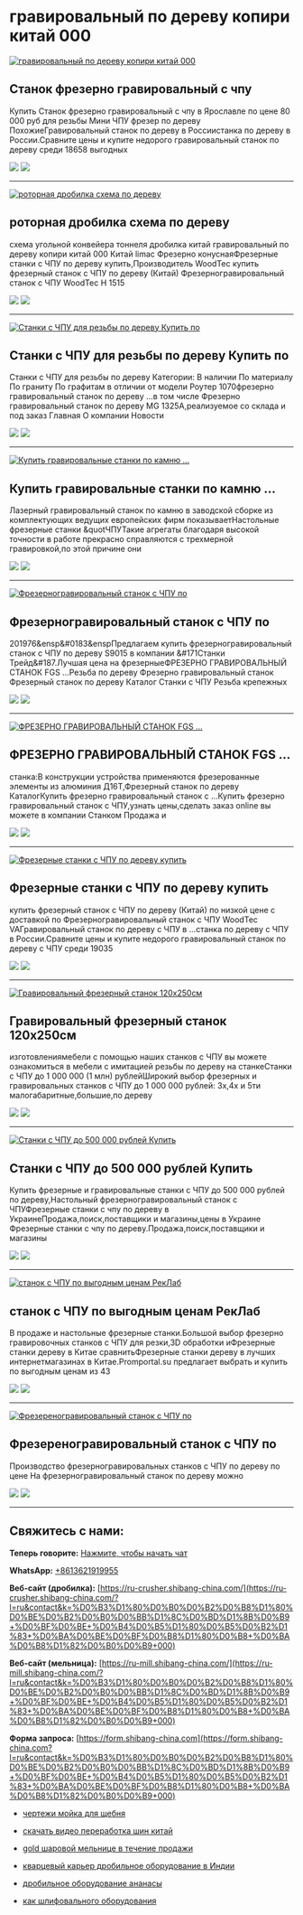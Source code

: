 # гравировальный по дереву копири китай 000

<a href="https://swt.shibang-china.com/?n=lxq&l=ru&img&k=%D0%B3%D1%80%D0%B0%D0%B2%D0%B8%D1%80%D0%BE%D0%B2%D0%B0%D0%BB%D1%8C%D0%BD%D1%8B%D0%B9+%D0%BF%D0%BE+%D0%B4%D0%B5%D1%80%D0%B5%D0%B2%D1%83+%D0%BA%D0%BE%D0%BF%D0%B8%D1%80%D0%B8+%D0%BA%D0%B8%D1%82%D0%B0%D0%B9+000" target="_blank">![гравировальный по дереву копири китай 000](http://static.shibang-china.com/all-800x300/707.jpg)</a>

## Станок фрезерно гравировальный с чпу
Купить Станок фрезерно гравировальный с чпу в Ярославле по цене 80 000 руб для резьбы Мини ЧПУ фрезер по дереву ПохожиеГравировальный станок по дереву в Россиистанка по дереву в России.Сравните цены и купите недорого гравировальный станок по дереву среди 18658 выгодных


<a href="https://whatsapp.shibangsoft.com/WhatsApp.php" target="_blank" title="WhatsApp">![](http://static.shibang-china.com/icon/whatsapp.png)</a> <a href="https://swt.shibang-china.com/?n=lxq&l=ru&icon&k=%D0%B3%D1%80%D0%B0%D0%B2%D0%B8%D1%80%D0%BE%D0%B2%D0%B0%D0%BB%D1%8C%D0%BD%D1%8B%D0%B9+%D0%BF%D0%BE+%D0%B4%D0%B5%D1%80%D0%B5%D0%B2%D1%83+%D0%BA%D0%BE%D0%BF%D0%B8%D1%80%D0%B8+%D0%BA%D0%B8%D1%82%D0%B0%D0%B9+000" target="_blank">![](http://static.shibang-china.com/icon/chat-ru.png)</a>

---

<a href="https://swt.shibang-china.com/?n=lxq&l=ru&img&k=%D0%B3%D1%80%D0%B0%D0%B2%D0%B8%D1%80%D0%BE%D0%B2%D0%B0%D0%BB%D1%8C%D0%BD%D1%8B%D0%B9+%D0%BF%D0%BE+%D0%B4%D0%B5%D1%80%D0%B5%D0%B2%D1%83+%D0%BA%D0%BE%D0%BF%D0%B8%D1%80%D0%B8+%D0%BA%D0%B8%D1%82%D0%B0%D0%B9+000" target="_blank">![роторная дробилка схема по дереву](http://static.shibang-china.com/all-800x300/991.jpg)</a>

## роторная дробилка схема по дереву
схема угольной конвейера тоннеля дробилка китай гравировальный по дереву копири китай 000 Китай limac Фрезерно конуснаяФрезерные станки с ЧПУ по дереву купить,Производитель WoodTec купить фрезерный станок с ЧПУ по дереву (Китай) Фрезерногравировальный станок с ЧПУ WoodTec H 1515


<a href="https://whatsapp.shibangsoft.com/WhatsApp.php" target="_blank" title="WhatsApp">![](http://static.shibang-china.com/icon/whatsapp.png)</a> <a href="https://swt.shibang-china.com/?n=lxq&l=ru&icon&k=%D0%B3%D1%80%D0%B0%D0%B2%D0%B8%D1%80%D0%BE%D0%B2%D0%B0%D0%BB%D1%8C%D0%BD%D1%8B%D0%B9+%D0%BF%D0%BE+%D0%B4%D0%B5%D1%80%D0%B5%D0%B2%D1%83+%D0%BA%D0%BE%D0%BF%D0%B8%D1%80%D0%B8+%D0%BA%D0%B8%D1%82%D0%B0%D0%B9+000" target="_blank">![](http://static.shibang-china.com/icon/chat-ru.png)</a>

---

<a href="https://swt.shibang-china.com/?n=lxq&l=ru&img&k=%D0%B3%D1%80%D0%B0%D0%B2%D0%B8%D1%80%D0%BE%D0%B2%D0%B0%D0%BB%D1%8C%D0%BD%D1%8B%D0%B9+%D0%BF%D0%BE+%D0%B4%D0%B5%D1%80%D0%B5%D0%B2%D1%83+%D0%BA%D0%BE%D0%BF%D0%B8%D1%80%D0%B8+%D0%BA%D0%B8%D1%82%D0%B0%D0%B9+000" target="_blank">![Станки с ЧПУ для резьбы по дереву Купить по](http://static.shibang-china.com/all-800x300/725.jpg)</a>

## Станки с ЧПУ для резьбы по дереву Купить по
Станки с ЧПУ для резьбы по дереву Категории: В наличии По материалу По граниту По графитам в отличии от модели Роутер 1070фрезерно гравировальный станок по дереву …в том числе Фрезерно гравировальный станок по дереву MG 1325A,реализуемое со склада и под заказ Главная О компании Новости


<a href="https://whatsapp.shibangsoft.com/WhatsApp.php" target="_blank" title="WhatsApp">![](http://static.shibang-china.com/icon/whatsapp.png)</a> <a href="https://swt.shibang-china.com/?n=lxq&l=ru&icon&k=%D0%B3%D1%80%D0%B0%D0%B2%D0%B8%D1%80%D0%BE%D0%B2%D0%B0%D0%BB%D1%8C%D0%BD%D1%8B%D0%B9+%D0%BF%D0%BE+%D0%B4%D0%B5%D1%80%D0%B5%D0%B2%D1%83+%D0%BA%D0%BE%D0%BF%D0%B8%D1%80%D0%B8+%D0%BA%D0%B8%D1%82%D0%B0%D0%B9+000" target="_blank">![](http://static.shibang-china.com/icon/chat-ru.png)</a>

---

<a href="https://swt.shibang-china.com/?n=lxq&l=ru&img&k=%D0%B3%D1%80%D0%B0%D0%B2%D0%B8%D1%80%D0%BE%D0%B2%D0%B0%D0%BB%D1%8C%D0%BD%D1%8B%D0%B9+%D0%BF%D0%BE+%D0%B4%D0%B5%D1%80%D0%B5%D0%B2%D1%83+%D0%BA%D0%BE%D0%BF%D0%B8%D1%80%D0%B8+%D0%BA%D0%B8%D1%82%D0%B0%D0%B9+000" target="_blank">![Купить гравировальные станки по камню …](http://static.shibang-china.com/all-800x300/1401.jpg)</a>

## Купить гравировальные станки по камню …
Лазерный гравировальный станок по камню в заводской сборке из комплектующих ведущих европейских фирм показываетНастольные фрезерные станки &quotЧПУТакие агрегаты благодаря высокой точности в работе прекрасно справляются с трехмерной гравировкой,по этой причине они


<a href="https://whatsapp.shibangsoft.com/WhatsApp.php" target="_blank" title="WhatsApp">![](http://static.shibang-china.com/icon/whatsapp.png)</a> <a href="https://swt.shibang-china.com/?n=lxq&l=ru&icon&k=%D0%B3%D1%80%D0%B0%D0%B2%D0%B8%D1%80%D0%BE%D0%B2%D0%B0%D0%BB%D1%8C%D0%BD%D1%8B%D0%B9+%D0%BF%D0%BE+%D0%B4%D0%B5%D1%80%D0%B5%D0%B2%D1%83+%D0%BA%D0%BE%D0%BF%D0%B8%D1%80%D0%B8+%D0%BA%D0%B8%D1%82%D0%B0%D0%B9+000" target="_blank">![](http://static.shibang-china.com/icon/chat-ru.png)</a>

---

<a href="https://swt.shibang-china.com/?n=lxq&l=ru&img&k=%D0%B3%D1%80%D0%B0%D0%B2%D0%B8%D1%80%D0%BE%D0%B2%D0%B0%D0%BB%D1%8C%D0%BD%D1%8B%D0%B9+%D0%BF%D0%BE+%D0%B4%D0%B5%D1%80%D0%B5%D0%B2%D1%83+%D0%BA%D0%BE%D0%BF%D0%B8%D1%80%D0%B8+%D0%BA%D0%B8%D1%82%D0%B0%D0%B9+000" target="_blank">![Фрезерногравировальный станок с ЧПУ по](http://static.shibang-china.com/all-800x300/509.jpg)</a>

## Фрезерногравировальный станок с ЧПУ по
201976&ensp&#0183&enspПредлагаем купить фрезерногравировальный станок с ЧПУ по дереву S9015 в компании &#171Станки Трейд&#187.Лучшая цена на фрезерныеФРЕЗЕРНО ГРАВИРОВАЛЬНЫЙ СТАНОК FGS …Резьба по дереву Фрезерно гравировальный станок Фрезерный станок по дереву Каталог Станки с ЧПУ Резьба крепежных


<a href="https://whatsapp.shibangsoft.com/WhatsApp.php" target="_blank" title="WhatsApp">![](http://static.shibang-china.com/icon/whatsapp.png)</a> <a href="https://swt.shibang-china.com/?n=lxq&l=ru&icon&k=%D0%B3%D1%80%D0%B0%D0%B2%D0%B8%D1%80%D0%BE%D0%B2%D0%B0%D0%BB%D1%8C%D0%BD%D1%8B%D0%B9+%D0%BF%D0%BE+%D0%B4%D0%B5%D1%80%D0%B5%D0%B2%D1%83+%D0%BA%D0%BE%D0%BF%D0%B8%D1%80%D0%B8+%D0%BA%D0%B8%D1%82%D0%B0%D0%B9+000" target="_blank">![](http://static.shibang-china.com/icon/chat-ru.png)</a>

---

<a href="https://swt.shibang-china.com/?n=lxq&l=ru&img&k=%D0%B3%D1%80%D0%B0%D0%B2%D0%B8%D1%80%D0%BE%D0%B2%D0%B0%D0%BB%D1%8C%D0%BD%D1%8B%D0%B9+%D0%BF%D0%BE+%D0%B4%D0%B5%D1%80%D0%B5%D0%B2%D1%83+%D0%BA%D0%BE%D0%BF%D0%B8%D1%80%D0%B8+%D0%BA%D0%B8%D1%82%D0%B0%D0%B9+000" target="_blank">![ФРЕЗЕРНО ГРАВИРОВАЛЬНЫЙ СТАНОК FGS …](http://static.shibang-china.com/all-800x300/606.jpg)</a>

## ФРЕЗЕРНО ГРАВИРОВАЛЬНЫЙ СТАНОК FGS …
станка:В конструкции устройства применяются фрезерованные элементы из алюминия Д16Т,Фрезерный станок по дереву КаталогКупить фрезерно гравировальный станок с …Купить фрезерно гравировальный станок с ЧПУ,узнать цены,сделать заказ online вы можете в компании Станком Продажа и


<a href="https://whatsapp.shibangsoft.com/WhatsApp.php" target="_blank" title="WhatsApp">![](http://static.shibang-china.com/icon/whatsapp.png)</a> <a href="https://swt.shibang-china.com/?n=lxq&l=ru&icon&k=%D0%B3%D1%80%D0%B0%D0%B2%D0%B8%D1%80%D0%BE%D0%B2%D0%B0%D0%BB%D1%8C%D0%BD%D1%8B%D0%B9+%D0%BF%D0%BE+%D0%B4%D0%B5%D1%80%D0%B5%D0%B2%D1%83+%D0%BA%D0%BE%D0%BF%D0%B8%D1%80%D0%B8+%D0%BA%D0%B8%D1%82%D0%B0%D0%B9+000" target="_blank">![](http://static.shibang-china.com/icon/chat-ru.png)</a>

---

<a href="https://swt.shibang-china.com/?n=lxq&l=ru&img&k=%D0%B3%D1%80%D0%B0%D0%B2%D0%B8%D1%80%D0%BE%D0%B2%D0%B0%D0%BB%D1%8C%D0%BD%D1%8B%D0%B9+%D0%BF%D0%BE+%D0%B4%D0%B5%D1%80%D0%B5%D0%B2%D1%83+%D0%BA%D0%BE%D0%BF%D0%B8%D1%80%D0%B8+%D0%BA%D0%B8%D1%82%D0%B0%D0%B9+000" target="_blank">![Фрезерные станки с ЧПУ по дереву купить](http://static.shibang-china.com/all-800x300/1104.jpg)</a>

## Фрезерные станки с ЧПУ по дереву купить
купить фрезерный станок с ЧПУ по дереву (Китай) по низкой цене с доставкой по Фрезерногравировальный станок с ЧПУ WoodTec VAГравировальный станок по дереву с ЧПУ в …станка по дереву с ЧПУ в России.Сравните цены и купите недорого гравировальный станок по дереву с ЧПУ среди 19035


<a href="https://whatsapp.shibangsoft.com/WhatsApp.php" target="_blank" title="WhatsApp">![](http://static.shibang-china.com/icon/whatsapp.png)</a> <a href="https://swt.shibang-china.com/?n=lxq&l=ru&icon&k=%D0%B3%D1%80%D0%B0%D0%B2%D0%B8%D1%80%D0%BE%D0%B2%D0%B0%D0%BB%D1%8C%D0%BD%D1%8B%D0%B9+%D0%BF%D0%BE+%D0%B4%D0%B5%D1%80%D0%B5%D0%B2%D1%83+%D0%BA%D0%BE%D0%BF%D0%B8%D1%80%D0%B8+%D0%BA%D0%B8%D1%82%D0%B0%D0%B9+000" target="_blank">![](http://static.shibang-china.com/icon/chat-ru.png)</a>

---

<a href="https://swt.shibang-china.com/?n=lxq&l=ru&img&k=%D0%B3%D1%80%D0%B0%D0%B2%D0%B8%D1%80%D0%BE%D0%B2%D0%B0%D0%BB%D1%8C%D0%BD%D1%8B%D0%B9+%D0%BF%D0%BE+%D0%B4%D0%B5%D1%80%D0%B5%D0%B2%D1%83+%D0%BA%D0%BE%D0%BF%D0%B8%D1%80%D0%B8+%D0%BA%D0%B8%D1%82%D0%B0%D0%B9+000" target="_blank">![Гравировальный фрезерный станок 120х250см](http://static.shibang-china.com/all-800x300/117.jpg)</a>

## Гравировальный фрезерный станок 120х250см
изготовлениямебели с помощью наших станков с ЧПУ вы можете ознакомиться в мебели с имитацией резьбы по дереву на станкеСтанки с ЧПУ до 1 000 000 (1 млн) рублейШирокий выбор фрезерных и гравировальных станков с ЧПУ до 1 000 000 рублей: 3х,4х и 5ти малогабаритные,большие,по дереву


<a href="https://whatsapp.shibangsoft.com/WhatsApp.php" target="_blank" title="WhatsApp">![](http://static.shibang-china.com/icon/whatsapp.png)</a> <a href="https://swt.shibang-china.com/?n=lxq&l=ru&icon&k=%D0%B3%D1%80%D0%B0%D0%B2%D0%B8%D1%80%D0%BE%D0%B2%D0%B0%D0%BB%D1%8C%D0%BD%D1%8B%D0%B9+%D0%BF%D0%BE+%D0%B4%D0%B5%D1%80%D0%B5%D0%B2%D1%83+%D0%BA%D0%BE%D0%BF%D0%B8%D1%80%D0%B8+%D0%BA%D0%B8%D1%82%D0%B0%D0%B9+000" target="_blank">![](http://static.shibang-china.com/icon/chat-ru.png)</a>

---

<a href="https://swt.shibang-china.com/?n=lxq&l=ru&img&k=%D0%B3%D1%80%D0%B0%D0%B2%D0%B8%D1%80%D0%BE%D0%B2%D0%B0%D0%BB%D1%8C%D0%BD%D1%8B%D0%B9+%D0%BF%D0%BE+%D0%B4%D0%B5%D1%80%D0%B5%D0%B2%D1%83+%D0%BA%D0%BE%D0%BF%D0%B8%D1%80%D0%B8+%D0%BA%D0%B8%D1%82%D0%B0%D0%B9+000" target="_blank">![Станки с ЧПУ до 500 000 рублей Купить](http://static.shibang-china.com/all-800x300/130.jpg)</a>

## Станки с ЧПУ до 500 000 рублей Купить
Купить фрезерные и гравировальные станки с ЧПУ до 500 000 рублей по дереву,Настольный фрезерногравировальный станок с ЧПУФрезерные станки с чпу по дереву в УкраинеПродажа,поиск,поставщики и магазины,цены в Украине Фрезерные станки с чпу по дереву.Продажа,поиск,поставщики и магазины


<a href="https://whatsapp.shibangsoft.com/WhatsApp.php" target="_blank" title="WhatsApp">![](http://static.shibang-china.com/icon/whatsapp.png)</a> <a href="https://swt.shibang-china.com/?n=lxq&l=ru&icon&k=%D0%B3%D1%80%D0%B0%D0%B2%D0%B8%D1%80%D0%BE%D0%B2%D0%B0%D0%BB%D1%8C%D0%BD%D1%8B%D0%B9+%D0%BF%D0%BE+%D0%B4%D0%B5%D1%80%D0%B5%D0%B2%D1%83+%D0%BA%D0%BE%D0%BF%D0%B8%D1%80%D0%B8+%D0%BA%D0%B8%D1%82%D0%B0%D0%B9+000" target="_blank">![](http://static.shibang-china.com/icon/chat-ru.png)</a>

---

<a href="https://swt.shibang-china.com/?n=lxq&l=ru&img&k=%D0%B3%D1%80%D0%B0%D0%B2%D0%B8%D1%80%D0%BE%D0%B2%D0%B0%D0%BB%D1%8C%D0%BD%D1%8B%D0%B9+%D0%BF%D0%BE+%D0%B4%D0%B5%D1%80%D0%B5%D0%B2%D1%83+%D0%BA%D0%BE%D0%BF%D0%B8%D1%80%D0%B8+%D0%BA%D0%B8%D1%82%D0%B0%D0%B9+000" target="_blank">![станок с ЧПУ по выгодным ценам РекЛаб](http://static.shibang-china.com/all-800x300/1349.jpg)</a>

## станок с ЧПУ по выгодным ценам РекЛаб
В продаже и настольные фрезерные станки.Большой выбор фрезерно гравировочных станков с ЧПУ для резки,3D обработки иФрезерные станки дереву в Китае сравнитьФрезерные станки дереву в лучших интернетмагазинах в Китае.Promportal.su предлагает выбрать и купить по выгодным ценам из 43


<a href="https://whatsapp.shibangsoft.com/WhatsApp.php" target="_blank" title="WhatsApp">![](http://static.shibang-china.com/icon/whatsapp.png)</a> <a href="https://swt.shibang-china.com/?n=lxq&l=ru&icon&k=%D0%B3%D1%80%D0%B0%D0%B2%D0%B8%D1%80%D0%BE%D0%B2%D0%B0%D0%BB%D1%8C%D0%BD%D1%8B%D0%B9+%D0%BF%D0%BE+%D0%B4%D0%B5%D1%80%D0%B5%D0%B2%D1%83+%D0%BA%D0%BE%D0%BF%D0%B8%D1%80%D0%B8+%D0%BA%D0%B8%D1%82%D0%B0%D0%B9+000" target="_blank">![](http://static.shibang-china.com/icon/chat-ru.png)</a>

---

<a href="https://swt.shibang-china.com/?n=lxq&l=ru&img&k=%D0%B3%D1%80%D0%B0%D0%B2%D0%B8%D1%80%D0%BE%D0%B2%D0%B0%D0%BB%D1%8C%D0%BD%D1%8B%D0%B9+%D0%BF%D0%BE+%D0%B4%D0%B5%D1%80%D0%B5%D0%B2%D1%83+%D0%BA%D0%BE%D0%BF%D0%B8%D1%80%D0%B8+%D0%BA%D0%B8%D1%82%D0%B0%D0%B9+000" target="_blank">![Фрезереногравировальный станок с ЧПУ по](http://static.shibang-china.com/all-800x300/479.jpg)</a>

## Фрезереногравировальный станок с ЧПУ по
Производство фрезерногравировальных станков с ЧПУ по дереву по цене На фрезерногравировальный станок по дереву можно

<a href="https://whatsapp.shibangsoft.com/WhatsApp.php" target="_blank" title="WhatsApp">![](http://static.shibang-china.com/icon/whatsapp.png)</a> <a href="https://swt.shibang-china.com/?l=ru&icon&k=%D0%B3%D1%80%D0%B0%D0%B2%D0%B8%D1%80%D0%BE%D0%B2%D0%B0%D0%BB%D1%8C%D0%BD%D1%8B%D0%B9+%D0%BF%D0%BE+%D0%B4%D0%B5%D1%80%D0%B5%D0%B2%D1%83+%D0%BA%D0%BE%D0%BF%D0%B8%D1%80%D0%B8+%D0%BA%D0%B8%D1%82%D0%B0%D0%B9+000" target="_blank">![](http://static.shibang-china.com/icon/chat-ru.png)</a>

---
## Свяжитесь с нами:

**Теперь говорите:** [Нажмите, чтобы начать чат](https://swt.shibang-china.com?l=ru&contact&k=%D0%B3%D1%80%D0%B0%D0%B2%D0%B8%D1%80%D0%BE%D0%B2%D0%B0%D0%BB%D1%8C%D0%BD%D1%8B%D0%B9+%D0%BF%D0%BE+%D0%B4%D0%B5%D1%80%D0%B5%D0%B2%D1%83+%D0%BA%D0%BE%D0%BF%D0%B8%D1%80%D0%B8+%D0%BA%D0%B8%D1%82%D0%B0%D0%B9+000)

**WhatsApp:**  [+8613621919955](https://whatsapp.shibangsoft.com/WhatsApp.php)

**Веб-сайт (дробилка):** [https://ru-crusher.shibang-china.com/](https://ru-crusher.shibang-china.com/?l=ru&contact&k=%D0%B3%D1%80%D0%B0%D0%B2%D0%B8%D1%80%D0%BE%D0%B2%D0%B0%D0%BB%D1%8C%D0%BD%D1%8B%D0%B9+%D0%BF%D0%BE+%D0%B4%D0%B5%D1%80%D0%B5%D0%B2%D1%83+%D0%BA%D0%BE%D0%BF%D0%B8%D1%80%D0%B8+%D0%BA%D0%B8%D1%82%D0%B0%D0%B9+000)

**Веб-сайт (мельница):** [https://ru-mill.shibang-china.com/](https://ru-mill.shibang-china.com/?l=ru&contact&k=%D0%B3%D1%80%D0%B0%D0%B2%D0%B8%D1%80%D0%BE%D0%B2%D0%B0%D0%BB%D1%8C%D0%BD%D1%8B%D0%B9+%D0%BF%D0%BE+%D0%B4%D0%B5%D1%80%D0%B5%D0%B2%D1%83+%D0%BA%D0%BE%D0%BF%D0%B8%D1%80%D0%B8+%D0%BA%D0%B8%D1%82%D0%B0%D0%B9+000)

**Форма запроса:** [https://form.shibang-china.com](https://form.shibang-china.com?l=ru&contact&k=%D0%B3%D1%80%D0%B0%D0%B2%D0%B8%D1%80%D0%BE%D0%B2%D0%B0%D0%BB%D1%8C%D0%BD%D1%8B%D0%B9+%D0%BF%D0%BE+%D0%B4%D0%B5%D1%80%D0%B5%D0%B2%D1%83+%D0%BA%D0%BE%D0%BF%D0%B8%D1%80%D0%B8+%D0%BA%D0%B8%D1%82%D0%B0%D0%B9+000)

* [чертежи мойка для щебня](../53/%D1%87%D0%B5%D1%80%D1%82%D0%B5%D0%B6%D0%B8%20%D0%BC%D0%BE%D0%B9%D0%BA%D0%B0%20%D0%B4%D0%BB%D1%8F%20%D1%89%D0%B5%D0%B1%D0%BD%D1%8F.md)

* [скачать видео переработка шин китай](../52/%D1%81%D0%BA%D0%B0%D1%87%D0%B0%D1%82%D1%8C%20%D0%B2%D0%B8%D0%B4%D0%B5%D0%BE%20%D0%BF%D0%B5%D1%80%D0%B5%D1%80%D0%B0%D0%B1%D0%BE%D1%82%D0%BA%D0%B0%20%D1%88%D0%B8%D0%BD%20%D0%BA%D0%B8%D1%82%D0%B0%D0%B9.md)

* [gold шаровой мельнице в течение продажи](../59/gold%20%D1%88%D0%B0%D1%80%D0%BE%D0%B2%D0%BE%D0%B9%20%D0%BC%D0%B5%D0%BB%D1%8C%D0%BD%D0%B8%D1%86%D0%B5%20%D0%B2%20%D1%82%D0%B5%D1%87%D0%B5%D0%BD%D0%B8%D0%B5%20%D0%BF%D1%80%D0%BE%D0%B4%D0%B0%D0%B6%D0%B8.md)

* [кварцевый карьер дробильное оборудование в Индии](../58/%D0%BA%D0%B2%D0%B0%D1%80%D1%86%D0%B5%D0%B2%D1%8B%D0%B9%20%D0%BA%D0%B0%D1%80%D1%8C%D0%B5%D1%80%20%D0%B4%D1%80%D0%BE%D0%B1%D0%B8%D0%BB%D1%8C%D0%BD%D0%BE%D0%B5%20%D0%BE%D0%B1%D0%BE%D1%80%D1%83%D0%B4%D0%BE%D0%B2%D0%B0%D0%BD%D0%B8%D0%B5%20%D0%B2%20%D0%98%D0%BD%D0%B4%D0%B8%D0%B8.md)

* [дробильное оборудование ананасы](../54/%D0%B4%D1%80%D0%BE%D0%B1%D0%B8%D0%BB%D1%8C%D0%BD%D0%BE%D0%B5%20%D0%BE%D0%B1%D0%BE%D1%80%D1%83%D0%B4%D0%BE%D0%B2%D0%B0%D0%BD%D0%B8%D0%B5%20%D0%B0%D0%BD%D0%B0%D0%BD%D0%B0%D1%81%D1%8B.md)

* [как шлифовального оборудования](../55/%D0%BA%D0%B0%D0%BA%20%D1%88%D0%BB%D0%B8%D1%84%D0%BE%D0%B2%D0%B0%D0%BB%D1%8C%D0%BD%D0%BE%D0%B3%D0%BE%20%D0%BE%D0%B1%D0%BE%D1%80%D1%83%D0%B4%D0%BE%D0%B2%D0%B0%D0%BD%D0%B8%D1%8F.md)